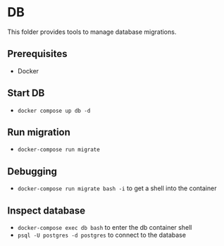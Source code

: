 # DB
This folder provides tools to manage database migrations.

## Prerequisites
- Docker

## Start DB
- `docker compose up db -d`

## Run migration
- `docker-compose run migrate`

## Debugging
- `docker-compose run migrate bash -i` to get a shell into the container

## Inspect database
- `docker-compose exec db bash` to enter the db container shell
- `psql -U postgres -d postgres` to connect to the database